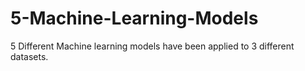 # 5-Machine-Learning-Models

5 Different Machine learning models have been applied to 3 different datasets.
